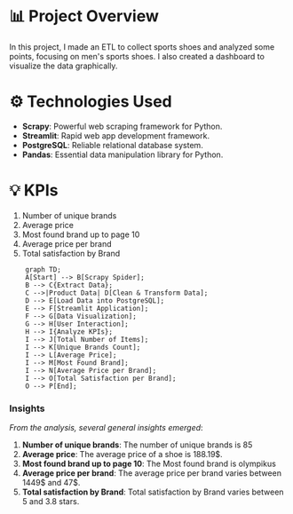 # 📊 Project Overview
In this project, I made an ETL to collect sports shoes and analyzed some points, focusing on men's sports shoes. I also created a dashboard to visualize the data graphically.

# ⚙️ Technologies Used
- **Scrapy**: Powerful web scraping framework for Python.
- **Streamlit**: Rapid web app development framework.
- **PostgreSQL**: Reliable relational database system.
- **Pandas**: Essential data manipulation library for Python.

# 💡 KPIs
1. Number of unique brands
2. Average price
3. Most found brand up to page 10
4. Average price per brand
5. Total satisfaction by Brand

```mermaid
    graph TD;
    A[Start] --> B[Scrapy Spider];
    B --> C{Extract Data};
    C -->|Product Data| D[Clean & Transform Data];
    D --> E[Load Data into PostgreSQL];
    E --> F[Streamlit Application];
    F --> G[Data Visualization];
    G --> H[User Interaction];
    H --> I{Analyze KPIs};
    I --> J[Total Number of Items];
    I --> K[Unique Brands Count];
    I --> L[Average Price];
    I --> M[Most Found Brand];
    I --> N[Average Price per Brand];
    I --> O[Total Satisfaction per Brand];
    O --> P[End];

```

### Insights
*From the analysis, several general insights emerged*:

1. **Number of unique brands**: The number of unique brands is 85
2. **Average price**: The average price of a shoe is 188.19$.
3. **Most found brand up to page 10**: The Most found brand is olympikus
4. **Average price per brand**: The average price per brand varies between 1449$ and 47$.
5. **Total satisfaction by Brand**: Total satisfaction by Brand varies between 5 and 3.8 stars.


